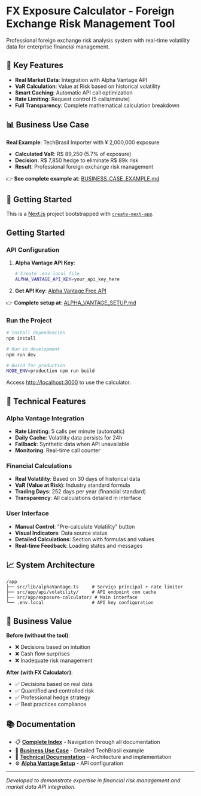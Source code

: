 # FX Exposure Calculator - Foreign Exchange Risk Management Tool

Professional foreign exchange risk analysis system with real-time volatility data for enterprise financial management.

## 🎯 Key Features

- **Real Market Data**: Integration with Alpha Vantage API
- **VaR Calculation**: Value at Risk based on historical volatility
- **Smart Caching**: Automatic API call optimization
- **Rate Limiting**: Request control (5 calls/minute)
- **Full Transparency**: Complete mathematical calculation breakdown

## 📊 Business Use Case

**Real Example**: TechBrasil Importer with ¥ 2,000,000 exposure
- **Calculated VaR**: R$ 89,250 (5.7% of exposure)
- **Decision**: R$ 7,850 hedge to eliminate R$ 89k risk
- **Result**: Professional foreign exchange risk management

👉 **See complete example at**: [BUSINESS_CASE_EXAMPLE.md](./BUSINESS_CASE_EXAMPLE.md)

## 🚀 Getting Started

This is a [Next.js](https://nextjs.org) project bootstrapped with [`create-next-app`](https://nextjs.org/docs/app/api-reference/cli/create-next-app).

## Getting Started

### API Configuration

1. **Alpha Vantage API Key**:
   ```bash
   # Create .env.local file
   ALPHA_VANTAGE_API_KEY=your_api_key_here
   ```

2. **Get API Key**: [Alpha Vantage Free API](https://www.alphavantage.co/support/#api-key)

👉 **Complete setup at**: [ALPHA_VANTAGE_SETUP.md](./ALPHA_VANTAGE_SETUP.md)

### Run the Project

```bash
# Install dependencies
npm install

# Run in development
npm run dev

# Build for production
NODE_ENV=production npm run build
```

Access [http://localhost:3000](http://localhost:3000) to use the calculator.

## 🔧 Technical Features

### Alpha Vantage Integration
- **Rate Limiting**: 5 calls per minute (automatic)
- **Daily Cache**: Volatility data persists for 24h
- **Fallback**: Synthetic data when API unavailable
- **Monitoring**: Real-time call counter

### Financial Calculations
- **Real Volatility**: Based on 30 days of historical data
- **VaR (Value at Risk)**: Industry standard formula
- **Trading Days**: 252 days per year (financial standard)
- **Transparency**: All calculations detailed in interface

### User Interface
- **Manual Control**: "Pre-calculate Volatility" button
- **Visual Indicators**: Data source status
- **Detailed Calculations**: Section with formulas and values
- **Real-time Feedback**: Loading states and messages

## 📈 System Architecture

```
/app
├── src/lib/alphaVantage.ts     # Serviço principal + rate limiter
├── src/app/api/volatility/     # API endpoint com cache
├── src/app/exposure-calculator/ # Main interface
└── .env.local                  # API key configuration
```

## 🎯 Business Value

**Before (without the tool)**:
- ❌ Decisions based on intuition
- ❌ Cash flow surprises
- ❌ Inadequate risk management

**After (with FX Calculator)**:
- ✅ Decisions based on real data
- ✅ Quantified and controlled risk
- ✅ Professional hedge strategy
- ✅ Best practices compliance

## 📚 Documentation

- 📋 **[Complete Index](./INDEX.md)** - Navigation through all documentation
- 🏢 **[Business Use Case](./BUSINESS_CASE_EXAMPLE.md)** - Detailed TechBrasil example
- 🔧 **[Technical Documentation](./TECHNICAL_DOCUMENTATION.md)** - Architecture and implementation
- ⚙️ **[Alpha Vantage Setup](./ALPHA_VANTAGE_SETUP.md)** - API configuration

---

*Developed to demonstrate expertise in financial risk management and market data API integration.*
